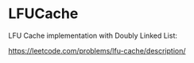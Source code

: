 # LFUCache

LFU Cache implementation with Doubly Linked List:

https://leetcode.com/problems/lfu-cache/description/